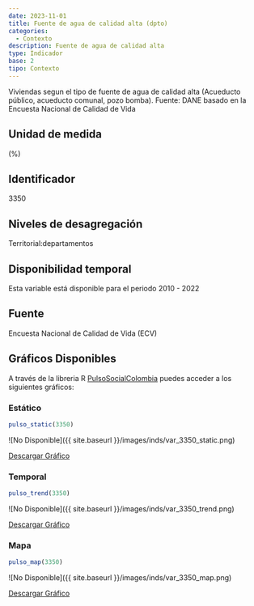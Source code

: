 ```yaml
---
date: 2023-11-01
title: Fuente de agua de calidad alta (dpto)
categories:
  - Contexto
description: Fuente de agua de calidad alta
type: Indicador
base: 2
tipo: Contexto
--- 
```


Viviendas segun el tipo de fuente de agua de calidad alta (Acueducto público, acueducto comunal, pozo bomba).
Fuente: DANE basado en la Encuesta Nacional de Calidad de Vida

## Unidad de medida
(%)

## Identificador
3350

## Niveles de desagregación
Territorial:departamentos

## Disponibilidad temporal
Esta variable está disponible para el periodo 2010 - 2022

## Fuente
Encuesta Nacional de Calidad de Vida (ECV)

## Gráficos Disponibles

A través de la libreria R [PulsoSocialColombia](https://github.com/pulsosocialcolombia/PulsoSocialColombia) puedes acceder a los siguientes gráficos:

### Estático

``` R
pulso_static(3350)
```

![No Disponible]({{ site.baseurl }}/images/inds/var_3350_static.png)

<a href='{{ site.baseurl }}/images/inds/var_3350_static.png'>Descargar Gráfico</a>

### Temporal

``` R
pulso_trend(3350)
```

![No Disponible]({{ site.baseurl }}/images/inds/var_3350_trend.png)

<a href='{{ site.baseurl }}/images/inds/var_3350_trend.png'>Descargar Gráfico</a>

### Mapa

``` R
pulso_map(3350)
```

![No Disponible]({{ site.baseurl }}/images/inds/var_3350_map.png)

<a href='{{ site.baseurl }}/images/inds/var_3350_map.png'>Descargar Gráfico</a>